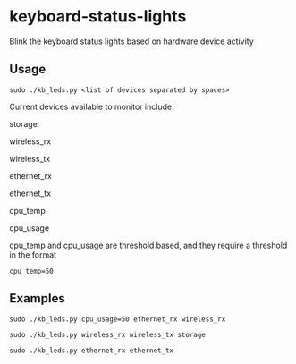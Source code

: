 # keyboard-status-lights
Blink the keyboard status lights based on hardware device activity


## Usage
`sudo ./kb_leds.py <list of devices separated by spaces>`

Current devices available to monitor include:

 storage

 wireless_rx

 wireless_tx

 ethernet_rx

 ethernet_tx

 cpu_temp

 cpu_usage

cpu_temp and cpu_usage are threshold based, and they require a threshold in the format

`cpu_temp=50`


## Examples

`sudo ./kb_leds.py cpu_usage=50 ethernet_rx wireless_rx`

`sudo ./kb_leds.py wireless_rx wireless_tx storage`

`sudo ./kb_leds.py ethernet_rx ethernet_tx`
